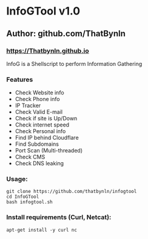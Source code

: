 # InfoGTool v1.0
## Author: github.com/ThatBynln
### https://Thatbynln.github.io


InfoG is a Shellscript to perform Information Gathering 



### Features

- Check Website info
- Check Phone info
- IP Tracker
- Check Valid E-mail
- Check if site is Up/Down
- Check internet speed
- Check Personal info
- Find IP behind Cloudflare
- Find Subdomains
- Port Scan (Multi-threaded)
- Check CMS
- Check DNS leaking


### Usage:
```
git clone https://github.com/thatbynln/infogtool
cd InfoGTool
bash infogtool.sh
```

### Install requirements (Curl, Netcat):

```
apt-get install -y curl nc
```

